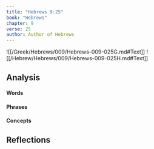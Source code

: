 ```yaml
---
title: "Hebrews 9:25"
book: "Hebrews"
chapter: 9
verse: 25
author: Author of Hebrews
---
```

![[/Greek/Hebrews/009/Hebrews-009-025G.md#Text]]
![[/Hebrew/Hebrews/009/Hebrews-009-025H.md#Text]]

## Analysis

#### Words

#### Phrases

#### Concepts

## Reflections
